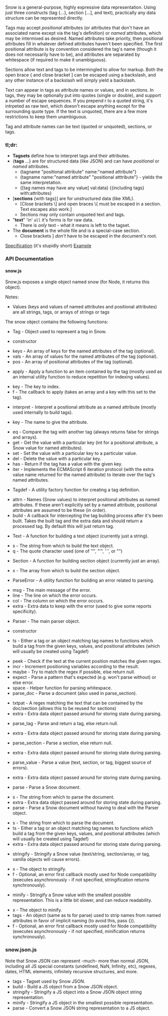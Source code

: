 Snow is a general-purpose, highly expressive data representation. Using just three constructs (tag {...}, section [...], and text), practically any data structure can be represented directly.

Tags may accept _positional_ attributes (or attributes that don't have an associated name except via the tag's definition) or _named_ attributes, which may be intermixed as desired. Named attributes take priority, then positional attributes fill in whatever defined attributes haven't been specified. The first positional attribute is by convention considered the tag's name (though it does not necessarily have to be), and attributes are separated by whitespace (if required to make it unambiguous).

Sections allow text and tags to be intermingled to allow for markup. Both the open brace { and close bracket ] can be escaped using a backslash, and any other instance of a backslash will simply yield a backslash.

Text can appear in tags as attribute names or values, and in sections. In tags, they may be optionally put into quotes (single or double), and support a number of escape sequences. If you prepend r to a quoted string, it's intrpeted as raw text, which doesn't escape anything except for the surrounding quote type. If the text is unquoted, there are a few more restrictions to keep them unambiguous.

Tag and attribute names can be text (quoted or unquoted), sections, or tags.

### tl;dr:
* **Tagsets** define how to interpret tags and their attributes.
* {**tags** ...} are for structured data (like JSON) and can have _positional_ or _named_ attributes.
  - {tagname "positional attribute" name:"named attribute"}
  - {tagname name:"named attribute" "positional atttribute"} - yields the same interpretation.
  - {[tag names may have any value] val:data} {{including tags} with:attributes}
* [**sections** {with tags}] are for unstructured data (like XML).
  - [Close brackets \\] and open braces \\{ must be escaped in a section. Text escapes also work.]
  - Sections may only contain unquoted text and tags.
* "**text**" 'in' `all` it's forms is for raw data.
  - There is _only_ text - what it means is left to the tagset.
* The **document** is the whole file and is a special-case section.
  - Close brackets ] _don't_ have to be escaped in the document's root.

[Specification](https://docs.google.com/document/d/1w7YcvZA8QE_bOgvff7Lgq4eUINM5rttW0hmHlb8hxcU/edit) (it's stupidly short)
[Example](https://docs.google.com/document/d/1cD9bDQs-frXRlzWZPJ3e5-jozZo8wKse2Ehfiqo5Gno/edit)

### API Documentation
#### snow.js
Snow.js exposes a single object named snow (for Node, it returns this object).

Notes:
* Values (keys and values of named attributes and positional attributes) are all strings, tags, or arrays of strings or tags

The snow object contains the following functions:
* Tag - Object used to represent a tag in Snow.
 - constructor
  * keys - An array of keys for the named attributes of the tag (optional).
  * vals - An array of values for the named attributes of the tag (optional).
  * pos - An array of positional attributes of the tag (optional).
 - apply - Apply a function to an item contained by the tag (mostly used as an internal utility function to reduce repetition for indexing values).
  * key - The key to index.
  * f - The callback to apply (takes an array and a key with this set to the tag).
 - interpret - Interpret a positional attribute as a named attribute (mostly used internally to build tags).
  * key - The name to give the attribute.
 - eq - Compare the tag with another tag (always returns false for strings and arrays).
 - get - Get the value with a particular key (int for a positional attribute, a Snow value for named attributes).
 - set - Set the value with a particular key to a particular value.
 - del - Delete the value with a particular key.
 - has - Return if the tag has a value with the given key.
 - iter - Implements the ECMAScript 6 iteration protocol (with the extra value name returned for the named attribute) to iterate over the tag's named attributes.
* Tagdef - A utility factory function for creating a tag definition.
 - attrn - Names (Snow values) to interpret positional attributes as named attributes. If these aren't explicitly set by a named attribute, positional attributes are assumed to be these (in order).
 - build - A callback for intercepting the tag building process after it's been built. Takes the built tag and the extra data and should return a processed tag. By default this will just return tag.
* Text - A function for building a text object (currently just a string).
 - s - The string from which to build the text object.
 - q - The quote character used (one of '"', "'", '`', or "")
* Section - A function for building section object (currently just an array).
 - x - The array from which to build the section object.
* ParseError - A utility function for building an error related to parsing.
 - msg - The main message of the error.
 - line - The line on which the error occurs.
 - col - The column on which the error occurs.
 - extra - Extra data to keep with the error (used to give some reports specificity).
* Parser - The main parser object.
 - constructor
  * ts - Either a tag or an object matching tag names to functions which build a tag from the given keys, values, and positional attributes (which will usually be created using Tagdef)
 - peek - Check if the text at the current position matches the given regex.
 - incr - Increment positioning variables according to the result.
 - maybe - Try to match the regex if possible, else return null.
 - expect - Parse a pattern that's expected (e.g. won't parse without) or else error.
 - space - Helper function for parsing whitespace.
 - parse_doc - Parse a document (also used in parse_section).
  * txtpat - A regex matching the text that can be contained by the doc/section (allows this to be reused for sections)
  * extra - Extra data object passed around for storing state during parsing.
 - parse_tag - Parse and return a tag, else return null.
  * extra - Extra data object passed around for storing state during parsing.
 - parse_section - Parse a section, else return null.
  * extra - Extra data object passed around for storing state during parsing.
 - parse_value - Parse a value (text, section, or tag, biggest source of errors).
  * extra - Extra data object passed around for storing state during parsing.
 - parse - Parse a Snow document.
  * s - The string from which to parse the document.
  * extra - Extra data object passed around for storing state during parsing.
* parse - Parse a Snow document without having to deal with the Parser object.
 - s - The string from which to parse the document.
 - ts - Either a tag or an object matching tag names to functions which build a tag from the given keys, values, and positional attributes (which will usually be created using Tagdef)
 - extra - Extra data object passed around for storing state during parsing.
* stringify - Stringify a Snow value (text/string, section/array, or tag, vanilla objects will cause errors).
 - x - The object to stringify.
 - f - Optional, an error first callback mostly used for Node compatibility (executes asynchronously - if not specified, stringification returns synchronously).
* minify - Stringify a Snow value with the smallest possible representation. This is a little bit slower, and can reduce readability.
 - x - The object to minify.
 - tags - An object (same as ts for parse) used to strip names from named attributes in favor of implicit naming (to avoid this, pass {}).
 - f - Optional, an error first callback mostly used for Node compatibility (executes asynchronously - if not specified, minification returns synchronously).

### snow.json.js
Note that Snow JSON can represent -much- more than normal JSON, including all JS special constants (undefined, NaN, Infinity, etc), regexes, dates, HTML elements, infinitely recursive structures, and more.
* tags - Tagset used by Snow JSON.
* build - Build a JS object from a Snow JSON object.
* stringify - Stringify a JS object into a Snow JSON object string representation.
* minify - Stringify a JS object in the smallest possible representation.
* parse - Convert a Snow JSON string representation to a JS object.